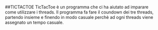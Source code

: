  ##TICTACTOE
 TicTacToe è un programma che ci ha aiutato ad imparare come utilizzare i threads.
 Il programma fa fare il coundown dei tre threads, partendo insieme e finendo in modo casuale perchè ad ogni threads viene assegnato un tempo casuale.
